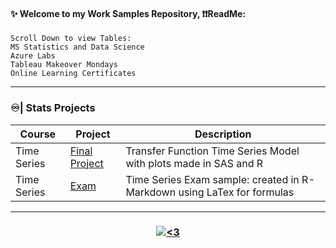 #### ✨ Welcome to my Work Samples Repository, ❗❗ReadMe:
<pre><code>Scroll Down to view Tables: 
MS Statistics and Data Science 
Azure Labs
Tableau Makeover Mondays
Online Learning Certificates</code></pre>

---------------------------------------------------------------------------------------------------------------------------------------------------------------------------------
<h3 align="left"> ♾️| Stats Projects  </h3> 

| Course | Project | Description | 
| -------- | -------- | -------- | 
| Time Series | [Final Project](https://github.com/lkdgooch/work_samples/blob/main/FinalProject.pdf) | Transfer Function Time Series Model with plots made in SAS and R | 
| Time Series | [Exam]() | Time Series Exam sample: created in R-Markdown using LaTex for formulas |

---------------------------------------------------------------------------------------------------------------------------------------------------------------------------------


<h3 align="center">  <a href="#"><img alt="<3" src="http://ForTheBadge.com/images/badges/built-with-love.svg "></a></h3>

 
